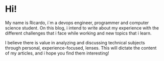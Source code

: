 
# Hi! 
My name is Ricardo, i´m a devops engineer, programmer and computer science student.
On this blog, i intend to write about my experience with the different challenges that i face while working and new topics that i learn.  

I believe there is value in analyzing and discussing technical subjects through personal, 
experience-focused, lenses. This will dictate the content of my articles, and i hope you find them interesting!
